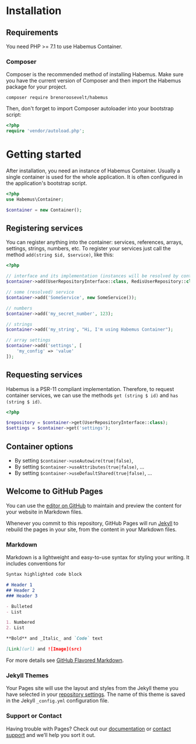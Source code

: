 # Installation

## Requirements

You need PHP >= 7.1 to use Habemus Container.

### Composer

Composer is the recommended method of installing Habemus. Make sure you have the current version of Composer and then import the Habemus package for your project.

```shell
composer require brenoroosevelt/habemus
```

Then, don't forget to import Composer autoloader into your bootstrap script:

```php
<?php
require 'vendor/autoload.php';
```

# Getting started

After installation, you need an instance of Habemus Container. Usually a single container is used for the whole application. It is often configured in the application's bootstrap script.

```php
<?php
use Habemus\Container;

$container = new Container();
```

## Registering services

You can register anything into the container: services, references, arrays, settings, strings, numbers, etc. To register your services just call the method `add(string $id, $service)`, like this:

```php
<?php

// interface and its implementation (instances will be resolved by container)
$container->add(UserRepositoryInterface::class, RedisUserRepository::class);

// some (resolved) service 
$container->add('SomeService', new SomeService());

// numbers
$container->add('my_secret_number', 123);

// strings
$container->add('my_string', "Hi, I'm using Habemus Container");

// array settings
$container->add('settings', [
    'my_config' => 'value'
]);
```

## Requesting services

Habemus is a PSR-11 compliant implementation. Therefore, to request container services, we can use the methods `get (string $ id)` and `has (string $ id)`.

```php
<?php

$repository = $container->get(UserRepositoryInterface::class);
$settings = $container->get('settings');
```

## Container options

* By setting `$container->useAutowire(true|false)`, 
* By setting `$container->useAttributes(true|false)`, ...
* By setting `$container->useDefaultShared(true|false)`, ...

## Welcome to GitHub Pages

You can use the [editor on GitHub](https://github.com/brenoroosevelt/habemus/edit/gh-pages/index.md) to maintain and preview the content for your website in Markdown files.

Whenever you commit to this repository, GitHub Pages will run [Jekyll](https://jekyllrb.com/) to rebuild the pages in your site, from the content in your Markdown files.

### Markdown

Markdown is a lightweight and easy-to-use syntax for styling your writing. It includes conventions for

```markdown
Syntax highlighted code block

# Header 1
## Header 2
### Header 3

- Bulleted
- List

1. Numbered
2. List

**Bold** and _Italic_ and `Code` text

[Link](url) and ![Image](src)
```

For more details see [GitHub Flavored Markdown](https://guides.github.com/features/mastering-markdown/).

### Jekyll Themes

Your Pages site will use the layout and styles from the Jekyll theme you have selected in your [repository settings](https://github.com/brenoroosevelt/habemus/settings). The name of this theme is saved in the Jekyll `_config.yml` configuration file.

### Support or Contact

Having trouble with Pages? Check out our [documentation](https://docs.github.com/categories/github-pages-basics/) or [contact support](https://support.github.com/contact) and we’ll help you sort it out.
